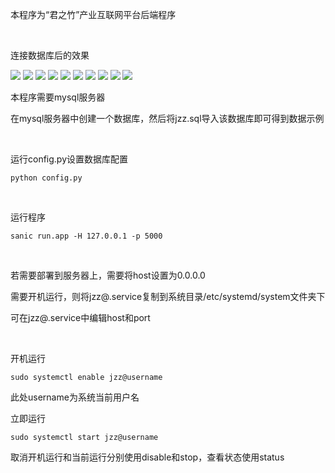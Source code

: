 本程序为“君之竹”产业互联网平台后端程序

<br/>

连接数据库后的效果

<img src='https://github.com/hlf20010508/jzz-sanic/raw/master/readme_photos/1.png'/>
<img src='https://github.com/hlf20010508/jzz-sanic/raw/master/readme_photos/2.png'/>
<img src='https://github.com/hlf20010508/jzz-sanic/raw/master/readme_photos/3.png'/>
<img src='https://github.com/hlf20010508/jzz-sanic/raw/master/readme_photos/4.png'/>
<img src='https://github.com/hlf20010508/jzz-sanic/raw/master/readme_photos/5.png'/>
<img src='https://github.com/hlf20010508/jzz-sanic/raw/master/readme_photos/6.png'/>
<img src='https://github.com/hlf20010508/jzz-sanic/raw/master/readme_photos/7.png'/>
<img src='https://github.com/hlf20010508/jzz-sanic/raw/master/readme_photos/8.png'/>
<img src='https://github.com/hlf20010508/jzz-sanic/raw/master/readme_photos/9.png'/>
<img src='https://github.com/hlf20010508/jzz-sanic/raw/master/readme_photos/10.png'/>


本程序需要mysql服务器

在mysql服务器中创建一个数据库，然后将jzz.sql导入该数据库即可得到数据示例

<br/>

运行config.py设置数据库配置

```
python config.py
```

<br/>

运行程序
```
sanic run.app -H 127.0.0.1 -p 5000
```

<br/>

若需要部署到服务器上，需要将host设置为0.0.0.0

需要开机运行，则将jzz@.service复制到系统目录/etc/systemd/system文件夹下

可在jzz@.service中编辑host和port

<br/>

开机运行
```
sudo systemctl enable jzz@username
```

此处username为系统当前用户名

立即运行
```
sudo systemctl start jzz@username
```

取消开机运行和当前运行分别使用disable和stop，查看状态使用status

